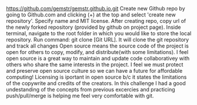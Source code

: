 https://github.com/gemstr/gemstr.github.io.git
Create new Github repo by going to Github.com and clicking (+) at the top and select 'create new repository'. Specify name and MIT license. After creating repo, copy url of the newly forked repository (provided by github on project page). Inside terminal, navigate to the root folder in which you would like to store the local repository. Run command: git clone [Git URL]. It will clone the git repository and track all changes
Open source means the source code of the project is open for others to copy, modify, and distribute(with some limitations). I feel open source is a great way to maintain and update code collaborativey with others who share the same interests in the project. I feel we must protect and preserve open source culture so we can have a future for affordable computing! Licensing is iportant in open source b/c it states the limitations of the copywrite and credits of the creators.
In this challenge I had a good undestanding of the concepts from previous excercies and practicing push/pull/merge is helping me feel very comfortable with git.